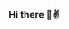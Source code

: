 ### Hi there 👋:v:

<!--
**MrAlameda/MrAlameda** is a ✨ _special_ ✨ repository because its `README.md` (this file) appears on your GitHub profile.

Here are some ideas to get you started:

- 🔭 I’m currently working on ...
- 🌱 I’m currently learning ...
- 👯 I’m looking to collaborate on ...
- 🤔 I’m looking for help with ...
- 💬 Ask me about ...
- 📫 How to reach me: ...
:speech_balloon:
- 😄 Pronouns: ...
- ⚡ Fun fact: ...
-->

